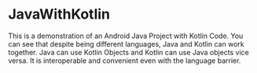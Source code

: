 # JavaWithKotlin

This is a demonstration of an Android Java Project with Kotlin Code.
You can see that despite being different languages, Java and Kotlin can work together.
Java can use Kotlin Objects and Kotlin can use Java objects vice versa.
It is interoperable and convenient even with the language barrier.
